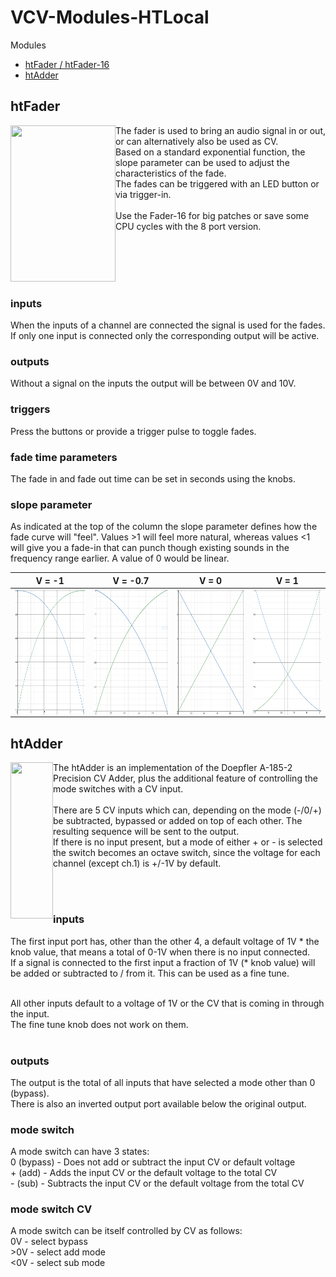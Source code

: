 # VCV-Modules-HTLocal

Modules
* [htFader / htFader-16](#htFader)
* [htAdder](#htAdder)

## htFader

<img src="res/htFader-ui.png~" width="168" height="250" align="left">

The fader is used to bring an audio signal in or out, or can alternatively also be used as CV. <br>
Based on a standard exponential function, the slope parameter can be used to adjust the characteristics of the fade. <br>
The fades can be triggered with an LED button or via trigger-in. <br><br>
Use the Fader-16 for big patches or save some CPU cycles with the 8 port version.

<br>
<br>
<br>
<br>

### inputs

When the inputs of a channel are connected the signal is used for the fades. <br>
If only one input is connected only the corresponding output will be active.

### outputs

Without a signal on the inputs the output will be between 0V and 10V.

### triggers

Press the buttons or provide a trigger pulse to toggle fades.

### fade time parameters

The fade in and fade out time can be set in seconds using the knobs.

### slope parameter

As indicated at the top of the column the slope parameter defines how the fade curve will "feel".
Values >1 will feel more natural, whereas values <1 will give you a fade-in that can punch though existing sounds in the frequency range earlier.
A value of 0 would be linear.

V = -1 | V = -0.7 | V = 0 | V = 1
-------|----------|-------|------
<img src="res/v-1.PNG" align="left" width="200" height="200"> | <img src="res/v-p7.PNG" align="left" width="200" height="200"> | <img src="res/v0.PNG" align="left" width="200" height="200"> | <img src="res/v1.PNG" align="left" width="200" height="200">

## htAdder

<img src="res/htAdder-ui.png~" width="68" height="250" align="left">

The htAdder is an implementation of the Doepfler A-185-2 Precision CV Adder, plus the additional feature of controlling the mode switches with a CV input.<br><br>
There are 5 CV inputs which can, depending on the mode (-/0/+) be subtracted, bypassed or added on top of each other. The resulting sequence will be sent to the output.<br>
If there is no input present, but a mode of either + or - is selected the switch becomes an octave switch, since the voltage for each channel (except ch.1) is +/-1V by default.

<br>
<br>

### inputs

The first input port has, other than the other 4, a default voltage of 1V * the knob value, that means a total of 0-1V when there is no input connected. <br>
If a signal is connected to the first input a fraction of 1V (* knob value) will be added or subtracted to / from it. This can be used as a fine tune. <br><br>

All other inputs default to a voltage of 1V or the CV that is coming in through the input.<br>
The fine tune knob does not work on them.<br><br>

### outputs

The output is the total of all inputs that have selected a mode other than 0 (bypass).<br>
There is also an inverted output port available below the original output.

### mode switch

A mode switch can have 3 states:<br>
0 (bypass) - Does not add or subtract the input CV or default voltage<br>
\+ (add) - Adds the input CV or the default voltage to the total CV<br>
\- (sub) - Subtracts the input CV or the default voltage from the total CV<br>

### mode switch CV

A mode switch can be itself controlled by CV as follows:<br>
0V - select bypass<br>
&gt;0V - select add mode<br>
<0V - select sub mode<br>
